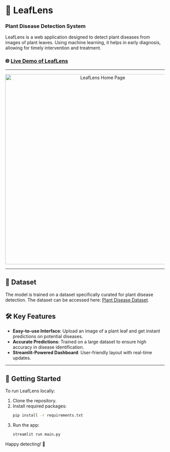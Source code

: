 # 🌿 LeafLens
### Plant Disease Detection System

LeafLens is a web application designed to detect plant diseases from images of plant leaves. Using machine learning, it helps in early diagnosis, allowing for timely intervention and treatment.

### 🌐 [Live Demo of LeafLens](https://leaflensdashboard.streamlit.app/)

---

<p align="center">
  <img src="https://github.com/user-attachments/assets/70bb629f-6809-4efd-9a25-c36a40b17740" alt="LeafLens Home Page" width="600"/>
</p>

---

## 📂 Dataset

The model is trained on a dataset specifically curated for plant disease detection. The dataset can be accessed here: [Plant Disease Dataset](https://drive.google.com/file/d/1_5G3Cz0WQtZeTxzsq5lrTUfEnNy78WeY/view).

## 🛠️ Key Features
- **Easy-to-use Interface**: Upload an image of a plant leaf and get instant predictions on potential diseases.
- **Accurate Predictions**: Trained on a large dataset to ensure high accuracy in disease identification.
- **Streamlit-Powered Dashboard**: User-friendly layout with real-time updates.

---

## 🚀 Getting Started
To run LeafLens locally:
1. Clone the repository.
2. Install required packages:
   ```bash
   pip install -r requirements.txt
3. Run the app:
   ```bash
   streamlit run main.py


Happy detecting! 🌱
